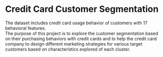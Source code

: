 # Credit Card Customer Segmentation
The dataset includes credit card usage behavior of customers with 17 behavioral features.  
The purpose of this project is to explore the customer segmentation based on their purchasing behaviors with credit cards and to help the credit card company to design different marketing strategies for various target customers based on characteristics explored of each cluster.
